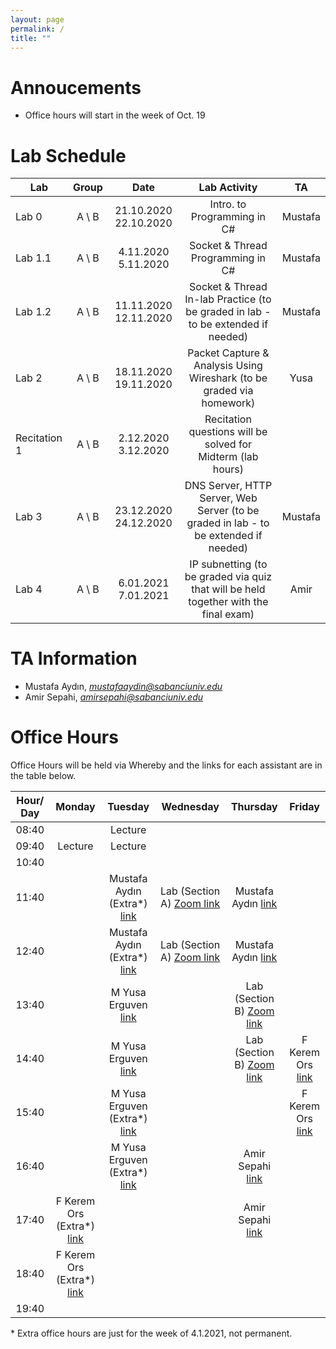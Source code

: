 ```yaml
---
layout: page
permalink: /
title: ""
---
```


# Annoucements
- Office hours will start in the week of Oct. 19


# Lab Schedule

| Lab          |  Group  |         Date          |                                     Lab Activity                                     |   TA    |
| ------------ | :-----: | :-------------------: | :----------------------------------------------------------------------------------: | :-----: |
| Lab 0        | A \\  B | 21.10.2020 22.10.2020 |                             Intro. to Programming in C#                              |  Mustafa |
| Lab 1.1      | A \\  B |  4.11.2020  5.11.2020 |                          Socket & Thread Programming in C#                           |  Mustafa  |
| Lab 1.2      | A \\  B | 11.11.2020 12.11.2020 |                Socket & Thread In-lab Practice (to be graded in lab - to be extended if needed)                 |  Mustafa  |
| Lab 2        | A \\  B | 18.11.2020 19.11.2020 |        Packet Capture & Analysis Using Wireshark (to be graded via homework)         |   Yusa |
| Recitation 1 | A \\  B |  2.12.2020  3.12.2020 |             Recitation questions will be solved for Midterm (lab hours)              |  |
| Lab 3        | A \\  B | 23.12.2020 24.12.2020 |              DNS Server, HTTP Server, Web Server (to be graded in lab - to be extended if needed)               | Mustafa |
| Lab 4        | A \\  B |  6.01.2021  7.01.2021 | IP subnetting (to be graded via quiz that will be held together with the final exam) | Amir |


# TA Information

- Mustafa Aydın,  *mustafaaydin@sabanciuniv.edu*
- Amir Sepahi, *amirsepahi@sabanciuniv.edu*  

# Office Hours

Office Hours will be held via Whereby and the links for each assistant are in the table below. 

| Hour/ Day |     **Monday**      |  **Tuesday**  										 |  **Wednesday**  |  **Thursday**   |     **Friday**      |
| :-------: | :-----------------: | :-----------: 										 | :-------------: | :-------------: | :-----------------: |
|   08:40   | 				 	  |    Lecture    										 |                 |                 |                     |
|   09:40   | 		Lecture 	  |    Lecture    										 |                 |                 |                     |
|   10:40   |                     |               										 |                 |  			     |                     |
|   11:40   |                     | Mustafa Aydın (Extra*) [link](https://whereby.com/mustafaaydin) | Lab (Section A) [Zoom link](https://sabanciuniv.zoom.us/j/4080431438) | Mustafa Aydın [link](https://whereby.com/mustafaaydin) ||
|   12:40   |                     | Mustafa Aydın (Extra*) [link](https://whereby.com/mustafaaydin) | Lab (Section A) [Zoom link](https://sabanciuniv.zoom.us/j/4080431438) | Mustafa Aydın [link](https://whereby.com/mustafaaydin) ||
|   13:40   |                     | M Yusa Erguven [link](https://whereby.com/merguven) |                 | Lab (Section B) [Zoom link](https://sabanciuniv.zoom.us/j/4080431438) |                     |
|   14:40   |                     | M Yusa Erguven [link](https://whereby.com/merguven) |                 | Lab (Section B) [Zoom link](https://sabanciuniv.zoom.us/j/4080431438) | F Kerem Ors [link](http://whereby.com/fkerem) |
|   15:40   |                     | M Yusa Erguven (Extra*) [link](https://whereby.com/merguven) |                 |                 | F Kerem Ors [link](http://whereby.com/fkerem) |
|   16:40   |                     | M Yusa Erguven (Extra*) [link](https://whereby.com/merguven) |                 | Amir Sepahi [link](https://whereby.com/cs408-projects) ||
|   17:40   | F Kerem Ors (Extra*) [link](http://whereby.com/fkerem) |               										 |                 | Amir Sepahi [link](https://whereby.com/cs408-projects) ||
|   18:40   | F Kerem Ors (Extra*) [link](http://whereby.com/fkerem) |               										 |                 |                 |                     |
|   19:40   |                     |                                                      |                 |                 |                     |


\* Extra office hours are just for the week of 4.1.2021, not permanent. 
